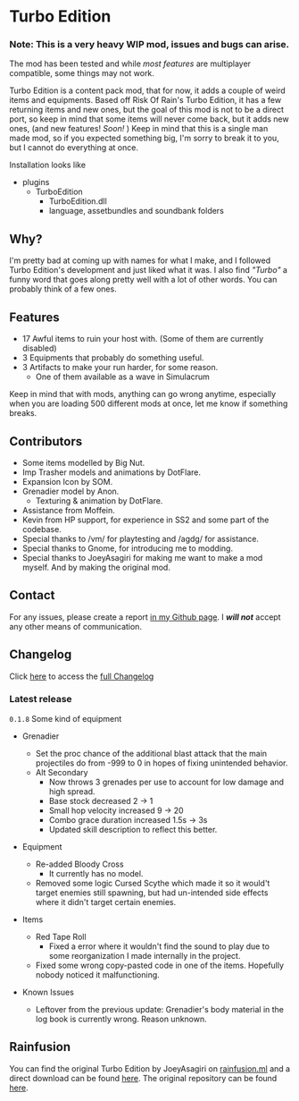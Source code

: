 # Turbo Edition
### **Note:** This is a very heavy **WIP** mod, **issues and bugs** can arise.
The mod has been tested and while *most features* are multiplayer compatible, some things may not work.

Turbo Edition is a content pack mod, that for now, it adds a couple of weird items and equipments.
Based off Risk Of Rain's Turbo Edition, it has a few returning items and new ones, but the goal of this mod is not to be a direct port, so keep in mind that some items will never come back, but it adds new ones, (and new features! *Soon!* )
Keep in mind that this is a single man made mod, so if you expected something big, I'm sorry to break it to you, but I cannot do everything at once.

Installation looks like
- plugins
	- TurboEdition
		- TurboEdition.dll
		- language, assetbundles and soundbank folders
## Why?
I'm pretty bad at coming up with names for what I make, and I followed Turbo Edition's development and just liked what it was.
I also find *"Turbo"* a funny word that goes along pretty well with a lot of other words. You can probably think of a few ones.

## Features
- 17 Awful items to ruin your host with. (Some of them are currently disabled)
- 3 Equipments that probably do something useful.
- 3 Artifacts to make your run harder, for some reason.
	- One of them available as a wave in Simulacrum

Keep in mind that with mods, anything can go wrong anytime, especially when you are loading 500 different mods at once, let me know if something breaks.

## Contributors
- Some items modelled by Big Nut.
- Imp Trasher models and animations by DotFlare.
- Expansion Icon by SOM.
- Grenadier model by Anon.
	- Texturing & animation by DotFlare.
- Assistance from Moffein.
- Kevin from HP support, for experience in SS2 and some part of the codebase.
- Special thanks to /vm/ for playtesting and /agdg/ for assistance.
- Special thanks to Gnome, for introducing me to modding.
- Special thanks to JoeyAsagiri for making me want to make a mod myself. And by making the original mod.

## Contact
For any issues, please create a report [in my Github page](https://github.com/Anreol/TurboEdition/issues).
I ***will not*** accept any other means of communication.


## Changelog
Click [here](https://rentry.org/TurboEditionChangelog) to access the [full Changelog](https://rentry.org/TurboEditionChangelog)

### Latest release

`0.1.8` Some kind of equipment
- Grenadier
	- Set the proc chance of the additional blast attack that the main projectiles do from -999 to 0 in hopes of fixing unintended behavior.
	- Alt Secondary
		- Now throws 3 grenades per use to account for low damage and high spread.
		- Base stock decreased 2 -> 1
		- Small hop velocity increased 9 -> 20
		- Combo grace duration increased 1.5s -> 3s
		- Updated skill description to reflect this better.

- Equipment
	- Re-added Bloody Cross
		- It currently has no model.
	- Removed some logic Cursed Scythe which made it so it would't target enemies still spawning, but had un-intended side effects where it didn't target certain enemies.
	
- Items
	 - Red Tape Roll
		- Fixed a error where it wouldn't find the sound to play due to some reorganization I made internally in the project.
	- Fixed some wrong copy-pasted code in one of the items. Hopefully nobody noticed it malfunctioning.

- Known Issues
	- Leftover from the previous update: Grenadier's body material in the log book is currently wrong. Reason unknown.


## Rainfusion
You can find the original Turbo Edition by JoeyAsagiri on [rainfusion.ml](https://rainfusion.ml/) and a direct download can be found [here](https://cdn.rainfusion.ml/download-mod/18f68f57-bcfd-4979-873c-6df90c33e353/turbo_edition_0.3.1.zip). The original repository can be found [here](https://github.com/JoeySmulders/RoR-Turbo-Edition).
